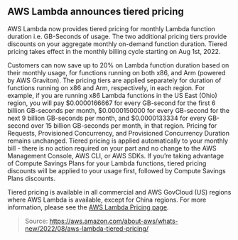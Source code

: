 ## AWS Lambda announces tiered pricing

AWS Lambda now provides tiered pricing for monthly Lambda function duration i.e. GB-Seconds of usage. The two additional pricing tiers provide discounts on your aggregate monthly on-demand function duration. Tiered pricing takes effect in the monthly billing cycle starting on Aug 1st, 2022.

Customers can now save up to 20% on Lambda function duration based on their monthly usage, for functions running on both x86, and Arm (powered by AWS Graviton). The pricing tiers are applied separately for duration of functions running on x86 and Arm, respectively, in each region. For example, if you are running x86 Lambda functions in the US East (Ohio) region, you will pay $0.0000166667 for every GB-second for the first 6 billion GB-seconds per month, $0.0000150000 for every GB-second for the next 9 billion GB-seconds per month, and $0.0000133334 for every GB-second over 15 billion GB-seconds per month, in that region. Pricing for Requests, Provisioned Concurrency, and Provisioned Concurrency Duration remains unchanged. Tiered pricing is applied automatically to your monthly bill - there is no action required on your part and no change to the AWS Management Console, AWS CLI, or AWS SDKs. If you’re taking advantage of Compute Savings Plans for your Lambda functions, tiered pricing discounts will be applied to your usage first, followed by Compute Savings Plans discounts.

Tiered pricing is available in all commercial and AWS GovCloud (US) regions where AWS Lambda is available, except for China regions. For more information, please see the [AWS Lambda Pricing page](https://aws.amazon.com/lambda/pricing/).

> Source: https://aws.amazon.com/about-aws/whats-new/2022/08/aws-lambda-tiered-pricing/